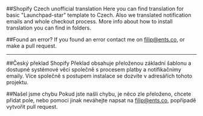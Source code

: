 ##Shopify Czech unofficial  translation
Here you can find translation for basic "Launchpad-star" template to Czech. Also we translated notification emails and whole checkout process. More info about how to install translation you can find in folders.

##Found an error?
If you found an error contact me on filip@ents.co, or make a pull request.

---

##Český překlad Shopify
Překlad obsahuje přeloženou základní šablonu a dostupné systémové věci společně s procesem platby a notifikačnímy emaily. Více společně s postupem instalace se dozvíte v adresářích tohoto projektu.

##Našel jsme chybu
Pokud jste našli chybu, je něco zle přeloženo, chcete přidat pole, nebo pomoci jinak neváhejte napsat na filip@ents.co, popřípadě vytvořit pull request.
